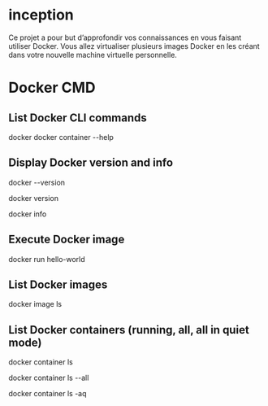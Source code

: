 # inception
Ce projet a pour but d’approfondir vos connaissances en vous faisant utiliser Docker. Vous allez virtualiser plusieurs images Docker en les créant dans votre nouvelle machine virtuelle personnelle.
# Docker CMD
## List Docker CLI commands
docker
docker container --help

## Display Docker version and info
docker --version

docker version

docker info

## Execute Docker image
docker run hello-world

## List Docker images
docker image ls

## List Docker containers (running, all, all in quiet mode)
docker container ls

docker container ls --all

docker container ls -aq
